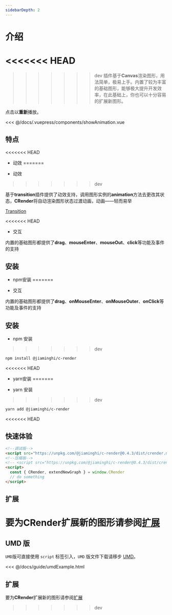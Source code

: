 ```yaml
---
sidebarDepth: 2
---
```


# 介绍
<<<<<<< HEAD
=======

>>>>>>> dev
插件基于**Canvas**渲染图形，用法简单，极易上手。内置了较为丰富的基础图形，能够极大提升开发效率，在此基础上，你也可以十分容易的扩展新图形。

<show-animation />

点击以**重新**播放。

<fold-box>
<<< @/docs/.vuepress/components/showAnimation.vue
</fold-box>

## 特点

<<<<<<< HEAD
* 动效
=======
- 动效
>>>>>>> dev

基于**transition**插件提供了动效支持，调用图形实例的**animation**方法去更改其状态，**CRender**将自动渲染图形状态过渡动画，动画——轻而易举

[Transition](http://transition.jiaminghi.com/)

<<<<<<< HEAD
* 交互

内置的基础图形都提供了**drag**、**mouseEnter**、**mouseOut**、**click**等功能及事件的支持

## 安装

* npm安装
=======
- 交互

内置的基础图形都提供了**drag**、**onMouseEnter**、**onMouseOuter**、**onClick**等功能及事件的支持

## 安装

- npm 安装
>>>>>>> dev

```sh
npm install @jiaminghi/c-render
```

<<<<<<< HEAD
* yarn安装
=======
- yarn 安装
>>>>>>> dev

```sh
yarn add @jiaminghi/c-render
```

<<<<<<< HEAD
## 快速体验

```html
<!--调试版-->
<script src="https://unpkg.com/@jiaminghi/c-render@0.4.3/dist/crender.map.js"></script>
<!--压缩版-->
<!-- <script src="https://unpkg.com/@jiaminghi/c-render@0.4.3/dist/crender.min.js"></script> -->
<script>
  const { CRender, extendNewGraph } = window.CRender
  // do something
</script>
```

## 扩展

要为**CRender**扩展新的图形请参阅[扩展](/extend/#扩展)
=======
## UMD 版

`UMD`版可直接使用 `script` 标签引入，`UMD` 版文件下载请移步 [UMD](https://github.com/DataV-Team/CRender/dist)。

<fold-box title="点击以展示/隐藏UMD版使用示例">
<<< @/docs/guide/umdExample.html
</fold-box>

## 扩展

要为**CRender**扩展新的图形请参阅[扩展](/extend/#扩展)
>>>>>>> dev
